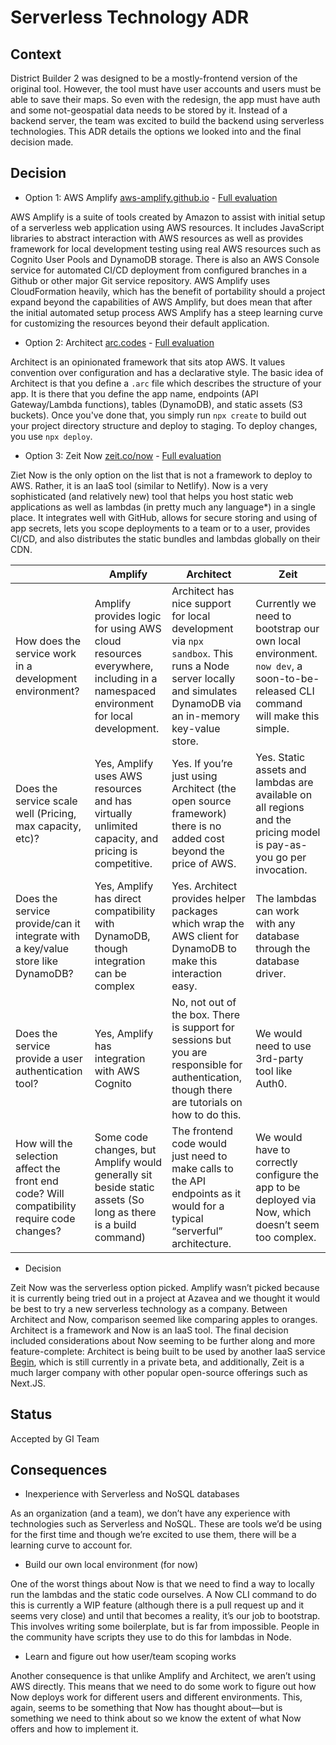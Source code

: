 # Serverless Technology ADR

## Context

District Builder 2 was designed to be a mostly-frontend version of the original tool. However, the tool must have user accounts and users must be able to save their maps. So even with the redesign, the app must have auth and some not-geospatial data needs to be stored by it. Instead of a backend server, the team was excited to build the backend using serverless technologies. This ADR details the options we looked into and the final decision made. 

## Decision

* Option 1: AWS Amplify [aws-amplify.github.io](https://aws-amplify.github.io) - [Full evaluation](https://github.com/azavea/amplify-spa-example/blob/master/README.md)

AWS Amplify is a suite of tools created by Amazon to assist with initial setup of a serverless web application using AWS resources. It includes JavaScript libraries to abstract interaction with AWS resources as well as provides framework for local development testing using real AWS resources such as Cognito User Pools and DynamoDB storage. There is also an AWS Console service for automated CI/CD deployment from configured branches in a Github or other major Git service repository. AWS Amplify uses CloudFormation heavily, which has the benefit of portability should a project expand beyond the capabilities of AWS Amplify, but does mean that after the initial automated setup process AWS Amplify has a steep learning curve for customizing the resources beyond their default application.

* Option 2: Architect [arc.codes](https://arc.codes) - [Full evaluation](https://github.com/azavea/arc-notes-example/blob/master/README.md)

Architect is an opinionated framework that sits atop AWS. It values convention over configuration and has a declarative style. The basic idea of Architect is that you define a `.arc` file which describes the structure of your app. It is there that you define the app name, endpoints (API Gateway/Lambda functions), tables (DynamoDB), and static assets (S3 buckets). Once you've done that, you simply run `npx create` to build out your project directory structure and deploy to staging. To deploy changes, you use `npx deploy`.

* Option 3: Zeit Now [zeit.co/now](https://zeit.co/now) - [Full evaluation](https://github.com/shreshthkhilani/royal-squid/blob/master/README.md)

Ziet Now is the only option on the list that is not a framework to deploy to AWS. Rather, it is an IaaS tool (similar to Netlify). Now is a very sophisticated (and relatively new) tool that helps you host static web applications as well as lambdas (in pretty much any language*) in a single place. It integrates well with GitHub, allows for secure storing and using of app secrets, lets you scope deployments to a team or to a user, provides CI/CD, and also distributes the static bundles and lambdas globally on their CDN. 

|                                                                                            | Amplify                                                                                                                       | Architect                                                                                                                                                    | Zeit                                                                                                                          |
|--------------------------------------------------------------------------------------------|-------------------------------------------------------------------------------------------------------------------------------|--------------------------------------------------------------------------------------------------------------------------------------------------------------|-------------------------------------------------------------------------------------------------------------------------------|
| How does the service work in a development environment?                                    | Amplify provides logic for using AWS cloud resources everywhere, including in a namespaced environment for local development. | Architect has nice support for local development via `npx sandbox`. This runs a Node server locally and simulates DynamoDB via an in-memory key-value store. | Currently we need to bootstrap our own local environment. `now dev`, a soon-to-be-released CLI command will make this simple. |
| Does the service scale well (Pricing, max capacity, etc)?                                  | Yes, Amplify uses AWS resources and has virtually unlimited capacity, and pricing is competitive.                             | Yes. If you’re just using Architect (the open source framework) there is no added cost beyond the price of AWS.                                              | Yes. Static assets and lambdas are available on all regions and the pricing model is pay-as-you go per invocation.            |
| Does the service provide/can it integrate with a key/value store like DynamoDB?            | Yes, Amplify has direct compatibility with DynamoDB, though integration can be complex                                        | Yes. Architect provides helper packages which wrap the AWS client for DynamoDB to make this interaction easy.                                                | The lambdas can work with any database through the database driver.                                                           |
| Does the service provide a user authentication tool?                                       | Yes, Amplify has integration with AWS Cognito                                                                                 | No, not out of the box. There is support for sessions but you are responsible for authentication, though there are tutorials on how to do this.              | We would need to use 3rd-party tool like Auth0.                                                                               |
| How will the selection affect the front end code? Will compatibility require code changes? | Some code changes, but Amplify would generally sit beside static assets (So long as there is a build command)                 | The frontend code would just need to make calls to the API endpoints as it would for a typical “serverful” architecture.                                     | We would have to correctly configure the app to be deployed via Now, which doesn’t seem too complex.                          |


* Decision

Zeit Now was the serverless option picked. Amplify wasn’t picked because it is currently being tried out in a project at Azavea and we thought it would be best to try a new serverless technology as a company. Between Architect and Now, comparison seemed like comparing apples to oranges. Architect is a framework and Now is an IaaS tool. The final decision included considerations about Now seeming to be further along and more feature-complete: Architect is being built to be used by another IaaS service [Begin](https://begin.com), which is still currently in a private beta, and additionally, Zeit is a much larger company with other popular open-source offerings such as Next.JS. 

## Status

Accepted by GI Team

## Consequences

* Inexperience with Serverless and NoSQL databases 

As an organization (and a team), we don’t have any experience with technologies such as Serverless and NoSQL. These are tools we’d be using for the first time and though we’re excited to use them, there will be a learning curve to account for. 

* Build our own local environment (for now)

One of the worst things about Now is that we need to find a way to locally run the lambdas and the static code ourselves. A Now CLI command to do this is currently a WIP feature (although there is a pull request up and it seems very close) and until that becomes a reality, it’s our job to bootstrap. This involves writing some boilerplate, but is far from impossible. People in the community have scripts they use to do this for lambdas in Node. 

* Learn and figure out how user/team scoping works 

Another consequence is that unlike Amplify and Architect, we aren’t using AWS directly. This means that we need to do some work to figure out how Now deploys work for different users and different environments. This, again, seems to be something that Now has thought about––but is something we need to think about so we know the extent of what Now offers and how to implement it.


